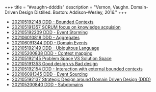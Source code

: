 +++
title = "#vaughn-ddddis"
description = "Vernon, Vaughn. Domain-Driven Design Distilled. Boston: Addison-Wesley, 2016."
+++
- [202105192148 DDD - Bounded Contexts](/zettelkasten/202105192148-ddd---bounded-contexts)
- [202105191357 SCRUM focus on knowledge acquision](/zettelkasten/202105191357-scrum-focus-on-knowledge-acquision)
- [202105192209 DDD - Event Storming](/zettelkasten/202105192209-ddd---event-storming)
- [202106010818 DDD - Aggregates](/zettelkasten/202106010818-ddd---aggregates)
- [202106091344 DDD - Domain Events](/zettelkasten/202106091344-ddd---domain-events)
- [202105192149 DDD - Ubiquitous Language](/zettelkasten/202105192149-ddd---ubiquitous-language)
- [202105200838 DDD - Context mapping](/zettelkasten/202105200838-ddd---context-mapping)
- [202105192145 Problem Space VS Solution Space](/zettelkasten/202105192145-problem-space-vs-solution-space)
- [202105191353 Good design vs Bad design](/zettelkasten/202105191353-good-design-vs-bad-design)
- [202105192154 DDD - Interaction with external bounded contexts](/zettelkasten/202105192154-ddd---interaction-with-external-bounded-contexts)
- [202106091345 DDD - Event Sourcing](/zettelkasten/202106091345-ddd---event-sourcing)
- [202105192137 Strategic Design around Domain Driven Design (DDD)](/zettelkasten/202105192137-strategic-design-around-domain-driven-design--ddd-)
- [202105200840 DDD - Subdomains](/zettelkasten/202105200840-ddd---subdomains)
